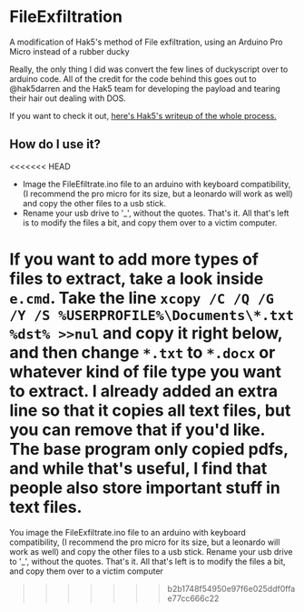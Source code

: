 # FileExfiltration
A modification of Hak5's method of File exfiltration, using an Arduino Pro Micro instead of a rubber ducky


Really, the only thing I did was convert the few lines of duckyscript over to arduino code. All of the credit for the code behind this goes out to @hak5darren and the Hak5 team for developing the payload and tearing their hair out dealing with DOS. 


If you want to check it out, [here's Hak5's writeup of the whole process.](https://www.hak5.org/blog/main-blog/stealing-files-with-the-usb-rubber-ducky-usb-exfiltration-explained) 

## How do I use it?
<<<<<<< HEAD
 - Image the FileEfiltrate.ino file to an arduino with keyboard compatibility, (I recommend the pro micro for its size, but a leonardo will work as well) and copy the other files to a usb stick. 
 - Rename your usb drive to \'\_\', without the quotes. 
 That's it. All that's left is to modify the files a bit, and copy them over to a victim computer. 

 If you want to add more types of files to extract, take a look inside `e.cmd`. Take the line `xcopy /C /Q /G /Y /S %USERPROFILE%\Documents\*.txt %dst% >>nul` and copy it right below, and then change `*.txt` to `*.docx` or whatever kind of file type you want to extract. I already added an extra line so that it copies all text files, but you can remove that if you'd like. The base program only copied pdfs, and while that's useful, I find that people also store important stuff in text files. 
=======
You image the FileExfiltrate.ino file to an arduino with keyboard compatibility, (I recommend the pro micro for its size, but a leonardo will work as well) and copy the other files to a usb stick. Rename your usb drive to \'\_\', without the quotes. That's it. All that's left is to modify the files a bit, and copy them over to a victim computer
>>>>>>> b2b1748f54950e97f6e025ddf0ffae77cc666c22
